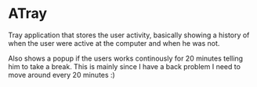 ATray
=====

Tray application that stores the user activity, basically showing a history of when the user were active at the computer
and when he was not.

Also shows a popup if the users works continously for 20 minutes telling him to take a break. 
This is mainly since I have a back problem I need to move around every 20 minutes :)

